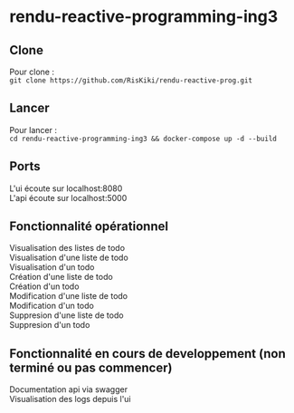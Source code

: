 # rendu-reactive-programming-ing3

## Clone

Pour clone : <br />
```git clone https://github.com/RisKiki/rendu-reactive-prog.git```

## Lancer

Pour lancer : <br /> 
```cd rendu-reactive-programming-ing3 && docker-compose up -d --build```

## Ports

L'ui écoute sur localhost:8080 <br />
L'api écoute sur localhost:5000 <br />


## Fonctionnalité opérationnel

Visualisation des listes de todo <br />
Visualisation d'une liste de todo <br />
Visualisation d'un todo <br />
Création d'une liste de todo <br />
Création d'un todo <br />
Modification d'une liste de todo <br />
Modification d'un todo <br />
Suppresion d'une liste de todo <br />
Suppresion d'un todo <br />


## Fonctionnalité en cours de developpement (non terminé ou pas commencer)

Documentation api via swagger <br />
Visualisation des logs depuis l'ui <br />